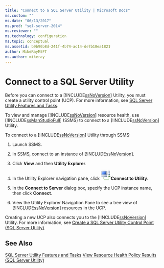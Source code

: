 ```yaml
---
title: "Connect to a SQL Server Utility | Microsoft Docs"
ms.custom: ""
ms.date: "06/13/2017"
ms.prod: "sql-server-2014"
ms.reviewer: ""
ms.technology: configuration
ms.topic: conceptual
ms.assetid: b9b90b8d-241f-4b74-ac14-de7b10ea1821
author: MikeRayMSFT
ms.author: mikeray
---
```

# Connect to a SQL Server Utility
  Before you can connect to a [!INCLUDE[ssNoVersion](../../includes/ssnoversion-md.md)] Utility, you must create a utility control point (UCP). For more information, see [SQL Server Utility Features and Tasks](sql-server-utility-features-and-tasks.md).

 To view and manage [!INCLUDE[ssNoVersion](../../includes/ssnoversion-md.md)] resource health, use [!INCLUDE[ssManStudioFull](../../includes/ssmanstudiofull-md.md)] (SSMS) to connect to a [!INCLUDE[ssNoVersion](../../includes/ssnoversion-md.md)] Utility.

 To connect to a [!INCLUDE[ssNoVersion](../../includes/ssnoversion-md.md)] Utility through SSMS:

1.  Launch SSMS.

2.  In SSMS, connect to an instance of [!INCLUDE[ssNoVersion](../../includes/ssnoversion-md.md)].

3.  Click **View** and then **Utility Explorer**.

4.  In the Utility Explorer navigation pane, click ![](../../database-engine/media/connect-to-utility.gif "Connect_to_Utility")**Connect to Utility**.

5.  In the **Connect to Server** dialog box, specify the UCP instance name, then click **Connect**.

6.  View the Utility Explorer Navigation Pane to see a tree view of [!INCLUDE[ssNoVersion](../../includes/ssnoversion-md.md)] resources in the UCP.

 Creating a new UCP also connects you to the [!INCLUDE[ssNoVersion](../../includes/ssnoversion-md.md)] Utility. For more information, see [Create a SQL Server Utility Control Point &#40;SQL Server Utility&#41;](create-a-sql-server-utility-control-point-sql-server-utility.md).

## See Also
 [SQL Server Utility Features and Tasks](sql-server-utility-features-and-tasks.md) 
 [View Resource Health Policy Results &#40;SQL Server Utility&#41;](view-resource-health-policy-results-sql-server-utility.md)


